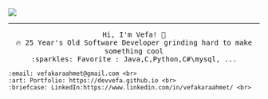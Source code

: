 
<img src="https://raw.githubusercontent.com/devvefa/overview/master/i-love-coding.png"/>
 <hr></hr>
<p align="center">
  <samp>
    Hi, I'm Vefa! 👋 <br>
    🔥 25 Year's Old Software Developer grinding hard to make something cool  <br>
    :sparkles: Favorite : Java,C,Python,C#\mysql,  ... <br>

    :email:	vefakaraahmet@gmail.com <br>
    :art: Portfolio: https://devvefa.github.io <br>
    :briefcase: LinkedIn:https://www.linkedin.com/in/vefakaraahmet/ <br>
  </samp>
</p>

</p>






